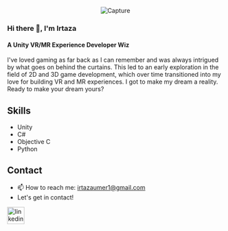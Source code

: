 <p align="center">
  <img src="https://github.com/user-attachments/assets/f59d445a-1c99-4329-a569-6f484bf309fa" alt="Capture" />
</p>

### Hi there 👋, I'm Irtaza 
#### A Unity VR/MR Experience Developer Wiz

I've loved gaming as far back as I can remember and was always intrigued by what goes on behind the curtains. This led to an early exploration in the field of 2D and 3D game development, which over time transitioned into my love for building VR and MR experiences. I got to make my dream a reality. Ready to make your dream yours?

## Skills
- Unity
- C#
- Objective C
- Python

## Contact
- 📫 How to reach me: [irtazaumer1@gmail.com](mailto:irtazaumer1@gmail.com)
- Let's get in contact!

[<img src='https://cdn.jsdelivr.net/npm/simple-icons@3.0.1/icons/linkedin.svg' alt='linkedin' height='40'>](https://www.linkedin.com/in/iamirtazaumer/)
